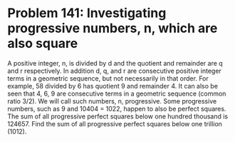 # Problem 141: Investigating progressive numbers, n, which are also square
A positive integer, n, is divided by d and the quotient and remainder
are q and r respectively. In addition d, q, and r are consecutive
positive integer terms in a geometric sequence, but not necessarily in
that order. For example, 58 divided by 6 has quotient 9 and remainder 4.
It can also be seen that 4, 6, 9 are consecutive terms in a geometric
sequence (common ratio 3/2). We will call such numbers, n, progressive.
Some progressive numbers, such as 9 and 10404 = 1022, happen to also be
perfect squares. The sum of all progressive perfect squares below one
hundred thousand is 124657. Find the sum of all progressive perfect
squares below one trillion (1012).

